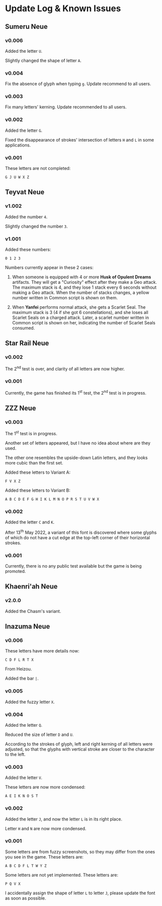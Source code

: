 # Update Log & Known Issues

## Sumeru Neue

### v0.006

Added the letter `U`.

Slightly changed the shape of letter `A`.

### v0.004

Fix the absence of glyph when typing `g`. Update recommend to all users.

### v0.003

Fix many letters' kerning. Update recommended to all users. 

### v0.002

Added the letter `G`.

Fixed the disappearance of strokes' intersection of letters `H` and `L`
in some applications. 

### v0.001

These letters are not completed:
```
G J U W X Z
```

## Teyvat Neue

### v1.002

Added the number `4`.

Slightly changed the number `3`.

### v1.001

Added these numbers:
```
0 1 2 3
```
Numbers currently appear in these 2 cases:

1. When someone is equipped with 4 or more **Husk of Opulent Dreams**
   artifacts. They will get a "Curiosity" effect after they make a
   Geo attack. The maximum stack is 4, and they lose 1 stack every
   6 seconds without making a Geo attack. When the number of stacks
   changes, a yellow number written in Common script is shown on them.

2. When **Yanfei** performs normal attack, she gets a Scarlet Seal.
   The maximum stack is 3 (4 if she got 6 constellations), and she loses all
   Scarlet Seals on a charged attack. Later, a scarlet number written in Common
   script is shown on her, indicating the number of Scarlet Seals consumed.
   
## Star Rail Neue

### v0.002

The 2<sup>nd</sup> test is over, and clarity of all letters are now higher.

### v0.001

Currently, the game has finished its 1<sup>st</sup> test,
the 2<sup>nd</sup> test is in progress. 

## ZZZ Neue

### v0.003

The 1<sup>st</sup> test is in progress.

Another set of letters appeared, but I have no idea about where are they used.

The other one resembles the upside-down Latin letters, and they looks more
cubic than the first set. 

Added these letters to Variant A:
```
F V X Z
```

Added these letters to Variant B:
```
A B C D E F G H I K L M N O P R S T U V W X
```

### v0.002

Added the letter `C` and `K`.

After 13<sup>th</sup> May 2022, a variant of this font is discovered where
some glyphs of which do not have a cut edge at the top-left corner of their
horizontal strokes.

### v0.001

Currently, there is no any public test available but the game is being promoted.

## Khaenri'ah Neue

### v2.0.0

Added the Chasm's variant. 

## Inazuma Neue

### v0.006

These letters have more details now:
```
C D F L R T X
```
From Heizou.

Added the bar `|`.

### v0.005

Added the fuzzy letter `X`.

### v0.004

Added the letter `Q`.

Reduced the size of letter `D` and `U`.

According to the strokes of glyph, left and right kerning of all letters were
adjusted, so that the glyphs with vertical stroke are closer to the character
to the left. 

### v0.003

Added the letter `V`. 

These letters are now more condensed:

```
A E I K N O S T
```

### v0.002

Added the letter `J`, and now the letter `L` is in its right place.

Letter `H` and `N` are now more condensed. 

### v0.001

Some letters are from fuzzy screenshots, so they may differ from
the ones you see in the game. These letters are:

```
A B C D F L T W Y Z
```

Some letters are not yet implemented. These letters are:

```
P Q V X
```

I accidentally assign the shape of letter `L` to letter `J`, please update
the font as soon as possible.

